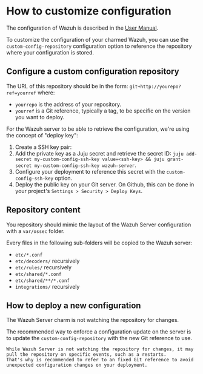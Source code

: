 # How to customize configuration

The configuration of Wazuh is described in the [User Manual](https://documentation.wazuh.com/current/user-manual/).

To customize the configuration of your charmed Wazuh, you can use the `custom-config-repository` configuration option to reference the repository where your configuration is stored.

## Configure a custom configuration repository

The URL of this repository should be in the form: `git+http://yourepo?ref=yourref` where:

- `yourrepo` is the address of your repository.
- `yourref` is a Git reference, typically a tag, to be specific on the version you want to deploy.

For the Wazuh server to be able to retrieve the configuration, we're using the concept of "deploy key":

1. Create a SSH key pair:
2. Add the private key as a Juju secret and retrieve the secret ID: `juju add-secret my-custom-config-ssh-key value=<ssh-key> && juju grant-secret my-custom-config-ssh-key wazuh-server`.
3. Configure your deployment to reference this secret with the `custom-config-ssh-key` option.
4. Deploy the public key on your Git server. On Github, this can be done in your project's `Settings > Security > Deploy Keys`.

## Repository content

You repository should mimic the layout of the Wazuh Server configuration with a `var/ossec` folder.

Every files in the following sub-folders will be copied to the Wazuh server:

- `etc/*.conf`
- `etc/decoders/` recursively
- `etc/rules/` recursively
- `etc/shared/*.conf`
- `etc/shared/**/*.conf`
- `integrations/` recursively

## How to deploy a new configuration

The Wazuh Server charm is not watching the repository for changes.

The recommended way to enforce a configuration update on the server is to update the `custom-config-repository` with the new Git reference to use.

```{note}
While Wazuh Server is not watching the repository for changes, it may pull the repository on specific events, such as a restarts.
That's why is recommended to refer to an fixed Git reference to avoid unexpected configuration changes on your deployment.
```